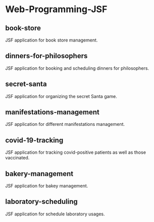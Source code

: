 # Web-Programming-JSF

## book-store
JSF application for book store management.

## dinners-for-philosophers 
JSF application for booking and scheduling dinners for philosophers.

## secret-santa 
JSF application for organizing the secret Santa game.

## manifestations-management 
JSF application for different manifestations management.

## covid-19-tracking 
JSF application for tracking covid-positive patients as well as those vaccinated.

## bakery-management
JSF application for bakey management.

## laboratory-scheduling
JSF application for schedule laboratory usages.
